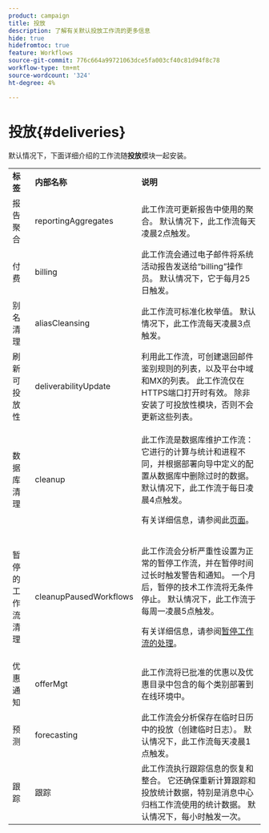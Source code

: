 ```yaml
---
product: campaign
title: 投放
description: 了解有关默认投放工作流的更多信息
hide: true
hidefromtoc: true
feature: Workflows
source-git-commit: 776c664a99721063dce5fa003cf40c81d94f8c78
workflow-type: tm+mt
source-wordcount: '324'
ht-degree: 4%

---
```



# 投放{#deliveries}



默认情况下，下面详细介绍的工作流随&#x200B;**投放**&#x200B;模块一起安装。

<table> 
 <tbody> 
  <tr> 
   <td> <strong>标签</strong><br /> </td> 
   <td> <strong>内部名称</strong><br /> </td> 
   <td> <strong>说明</strong><br /> </td> 
  </tr> 
  <tr> 
   <td> <span class="uicontrol">报告聚合</span> <br /> </td> 
   <td> <span class="uicontrol">reportingAggregates</span> <br /> </td> 
   <td> 此工作流可更新报告中使用的聚合。 默认情况下，此工作流每天凌晨2点触发。<br /> </td> 
  </tr> 
  <tr> 
   <td> <span class="uicontrol">付费</span> <br /> </td> 
   <td> <span class="uicontrol">billing</span> <br /> </td> 
   <td> 此工作流会通过电子邮件将系统活动报告发送给“billing”操作员。 默认情况下，它于每月25日触发。<br /> </td> 
  </tr> 
  <tr> 
   <td> <span class="uicontrol">别名清理</span> <br /> </td> 
   <td> <span class="uicontrol">aliasCleansing</span> <br /> </td> 
   <td> 此工作流可标准化枚举值。 默认情况下，此工作流每天凌晨3点触发。<br /> </td> 
  </tr> 
  <tr> 
   <td> <span class="uicontrol">刷新可投放性</span> <br /> </td> 
   <td> <span class="uicontrol">deliverabilityUpdate</span> <br /> </td> 
   <td> 利用此工作流，可创建退回邮件鉴别规则的列表，以及平台中域和MX的列表。 此工作流仅在HTTPS端口打开时有效。 除非安装了可投放性模块，否则不会更新这些列表。<br /> </td> 
  </tr> 
  <tr> 
   <td> <span class="uicontrol">数据库清理</span> <br /> </td> 
   <td> <span class="uicontrol">cleanup</span> <br /> </td> 
   <td> <p>此工作流是数据库维护工作流：它进行的计算与统计和进程不同，并根据部署向导中定义的配置从数据库中删除过时的数据。 默认情况下，此工作流于每日凌晨4点触发。</p> <p>有关详细信息，请参阅此<a href="../../production/using/database-cleanup-workflow.md">页面</a>。</p> </td> 
  </tr> 
  <tr> 
   <td> <span class="uicontrol">暂停的工作流清理</span> <br /> </td> 
   <td> <span class="uicontrol">cleanupPausedWorkflows</span> <br /> </td> 
   <td> <p>此工作流会分析严重性设置为正常的暂停工作流，并在暂停时间过长时触发警告和通知。 一个月后，暂停的技术工作流将无条件停止。 默认情况下，此工作流于每周一凌晨5点触发。</p> <p>有关详细信息，请参阅<a href="monitoring-workflow-execution.md#handling-of-paused-workflows" target="_blank">暂停工作流的处理</a>。</p></td> 
  </tr> 
  <tr> 
   <td> <span class="uicontrol">优惠通知</span> <br /> </td> 
   <td> <span class="uicontrol">offerMgt</span> <br /> </td> 
   <td> 此工作流将已批准的优惠以及优惠目录中包含的每个类别部署到在线环境中。<br /> </td> 
  </tr> 
  <tr> 
   <td> <span class="uicontrol">预测</span> <br /> </td> 
   <td> <span class="uicontrol">forecasting</span> <br /> </td> 
   <td> 此工作流会分析保存在临时日历中的投放（创建临时日志）。 默认情况下，此工作流每天凌晨1点触发。<br /> </td> 
  </tr> 
  <tr> 
   <td> <span class="uicontrol">跟踪</span> <br /> </td> 
   <td> <span class="uicontrol">跟踪</span> <br /> </td> 
   <td> 此工作流执行跟踪信息的恢复和整合。 它还确保重新计算跟踪和投放统计数据，特别是消息中心归档工作流使用的统计数据。 默认情况下，每小时触发一次。<br /> </td> 
  </tr> 
 </tbody> 
</table>

